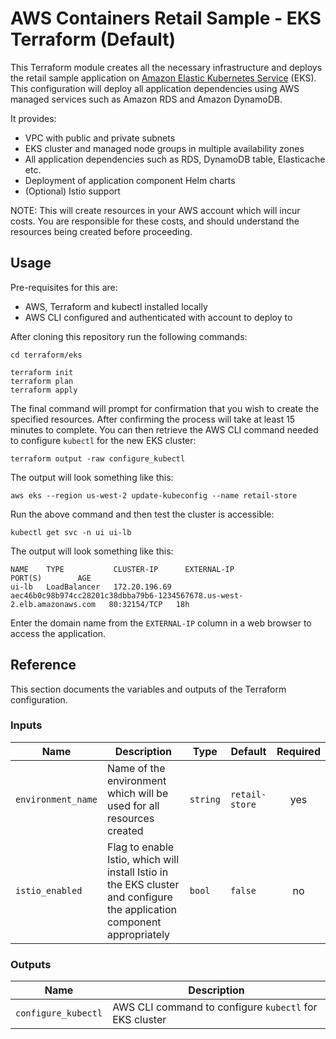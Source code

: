 # AWS Containers Retail Sample - EKS Terraform (Default)

This Terraform module creates all the necessary infrastructure and deploys the retail sample application on [Amazon Elastic Kubernetes Service](https://aws.amazon.com/eks/) (EKS). This configuration will deploy all application dependencies using AWS managed services such as Amazon RDS and Amazon DynamoDB.

It provides:
- VPC with public and private subnets
- EKS cluster and managed node groups in multiple availability zones
- All application dependencies such as RDS, DynamoDB table, Elasticache etc.
- Deployment of application component Helm charts
- (Optional) Istio support

NOTE: This will create resources in your AWS account which will incur costs. You are responsible for these costs, and should understand the resources being created before proceeding.

## Usage

Pre-requisites for this are:
- AWS, Terraform and kubectl installed locally
- AWS CLI configured and authenticated with account to deploy to

After cloning this repository run the following commands:

```shell
cd terraform/eks

terraform init
terraform plan
terraform apply
```

The final command will prompt for confirmation that you wish to create the specified resources. After confirming the process will take at least 15 minutes to complete. You can then retrieve the AWS CLI command needed to configure `kubectl` for the new EKS cluster:

```shell
terraform output -raw configure_kubectl
```

The output will look something like this:

```
aws eks --region us-west-2 update-kubeconfig --name retail-store
```

Run the above command and then test the cluster is accessible:

```shell
kubectl get svc -n ui ui-lb
```

The output will look something like this:

```
NAME    TYPE           CLUSTER-IP      EXTERNAL-IP                                                              PORT(S)        AGE
ui-lb   LoadBalancer   172.20.196.69   aec46b0c98b974cc28201c38dbba79b6-1234567678.us-west-2.elb.amazonaws.com   80:32154/TCP   18h
```

Enter the domain name from the `EXTERNAL-IP` column in a web browser to access the application.

## Reference

This section documents the variables and outputs of the Terraform configuration.

### Inputs

| Name | Description | Type | Default | Required |
|------|-------------|------|---------|:--------:|
| `environment_name` | Name of the environment which will be used for all resources created | `string` | `retail-store` | yes |
| `istio_enabled` | Flag to enable Istio, which will install Istio in the EKS cluster and configure the application component appropriately | `bool` | `false` | no |

### Outputs

| Name | Description |
|------|-------------|
| `configure_kubectl` | AWS CLI command to configure `kubectl` for EKS cluster |